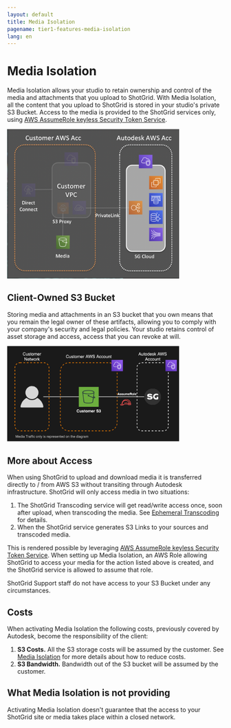```yaml
---
layout: default
title: Media Isolation
pagename: tier1-features-media-isolation
lang: en
---
```


# Media Isolation
Media Isolation allows your studio to retain ownership and control of the media and attachments that you upload to ShotGrid. With Media Isolation, all the content that you upload to ShotGrid is stored in your studio's private S3 Bucket. Access to the media is provided to the ShotGrid services only, using [AWS AssumeRole keyless Security Token Service](https://docs.aws.amazon.com/STS/latest/APIReference/API_AssumeRole.html).

<img alt="media-isolation-overview" src="../images/media-isolation-overview.png" width="400">

## Client-Owned S3 Bucket
Storing media and attachments in an S3 bucket that you own means that you remain the legal owner of these artifacts, allowing you to comply with your company's security and legal policies. Your studio retains control of asset storage and access, access that you can revoke at will.

<img alt="media-isolation-arch" src="../images/media-isolation-arch.png" width="400">

## More about Access
When using ShotGrid to upload and download media it is transferred directly to / from AWS S3 without transiting through Autodesk infrastructure. ShotGrid will only access media in two situations:
1. The ShotGrid Transcoding service will get read/write access once, soon after upload, when transcoding the media. See [Ephemeral Transcoding](../getting_started/about.md#ephemeral-transcoding) for details.
2. When the ShotGrid service generates S3 Links to your sources and transcoded media.

This is rendered possible by leveraging [AWS AssumeRole keyless Security Token Service](https://docs.aws.amazon.com/STS/latest/APIReference/API_AssumeRole.html). When setting up Media Isolation, an AWS Role allowing ShotGrid to access your media for the action listed above is created, and the ShotGrid service is allowed to assume that role.

ShotGrid Support staff do not have access to your S3 Bucket under any circumstances.

## Costs
When activating Media Isolation the following costs, previously covered by Autodesk, become the responsibility of the client:
1. **S3 Costs.** All the S3 storage costs will be assumed by the customer. See [Media Isolation](../setup/tuning.md) for more details about how to reduce costs.
2. **S3 Bandwidth.** Bandwidth out of the S3 bucket will be assumed by the customer.

## What Media Isolation is not providing
Activating Media Isolation doesn't guarantee that the access to your ShotGrid site or media takes place within a closed network. 